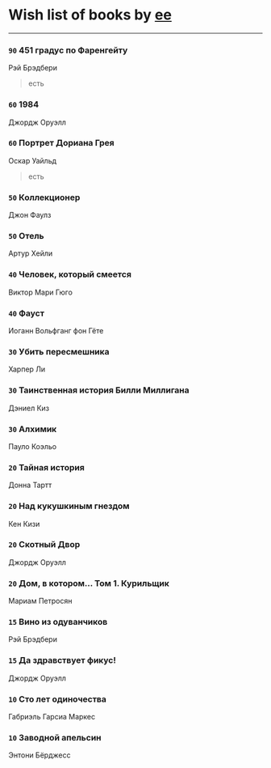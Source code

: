 # Wish list of books by [ee](https://my.mail.ru/mail/frodzhers/)
---

### `90` 451 градус по Фаренгейту
Рэй Брэдбери
> есть

### `60` 1984
Джордж Оруэлл

### `60` Портрет Дориана Грея
Оскар Уайльд
> есть

### `50` Коллекционер
Джон Фаулз

### `50` Отель
Артур Хейли

### `40` Человек, который смеется
Виктор Мари Гюго

### `40` Фауст
Иоганн Вольфганг фон Гёте

### `30` Убить пересмешника
Харпер Ли

### `30` Таинственная история Билли Миллигана
Дэниел Киз

### `30` Алхимик
Пауло Коэльо

### `20` Тайная история
Донна Тартт

### `20` Над кукушкиным гнездом
Кен Кизи

### `20` Скотный Двор
Джордж Оруэлл

### `20` Дом, в котором… Том 1. Курильщик
Мариам Петросян

### `15` Вино из одуванчиков
Рэй Брэдбери

### `15` Да здравствует фикус!
Джордж Оруэлл

### `10` Сто лет одиночества
Габриэль Гарсиа Маркес

### `10` Заводной апельсин
Энтони Бёрджесс

